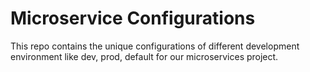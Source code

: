 # Microservice Configurations

This repo contains the unique configurations of different development environment like dev, prod, default  for our microservices project.

